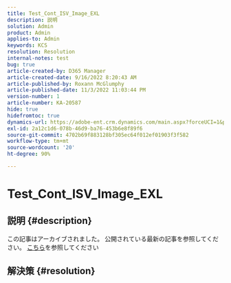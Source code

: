 ```yaml
---
title: Test_Cont_ISV_Image_EXL
description: 説明
solution: Admin
product: Admin
applies-to: Admin
keywords: KCS
resolution: Resolution
internal-notes: test
bug: true
article-created-by: D365 Manager
article-created-date: 9/16/2022 8:20:43 AM
article-published-by: Roxann McGlumphy
article-published-date: 11/3/2022 11:03:44 PM
version-number: 1
article-number: KA-20587
hide: true
hidefromtoc: true
dynamics-url: https://adobe-ent.crm.dynamics.com/main.aspx?forceUCI=1&pagetype=entityrecord&etn=knowledgearticle&id=954ea970-9835-ed11-9db1-002248086696
exl-id: 2a12c1d6-078b-46d9-ba76-453b6e8f89f6
source-git-commit: 4702b69f883128bf305ec64f012ef01903f3f582
workflow-type: tm+mt
source-wordcount: '20'
ht-degree: 90%

---
```


# Test_Cont_ISV_Image_EXL

## 説明 {#description}

この記事はアーカイブされました。 公開されている最新の記事を参照してください。 [こちら](https://experienceleague.adobe.com/search.html?lang=ja#sort=relevancy)を参照してください

## 解決策 {#resolution}
